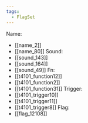```yaml
---
tags:
  - FlagSet
---
```

Name:
- [[name_2]]
- [[name_80]]
Sound:
- [[sound_143]]
- [[sound_164]]
- [[sound_49]]
Fn:
- [[t4101_function12]]
- [[t4101_function2]]
- [[t4101_function31]]
Trigger:
- [[t4101_trigger10]]
- [[t4101_trigger11]]
- [[t4101_trigger8]]
Flag:
- [[flag_12108]]
